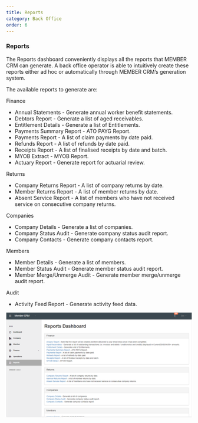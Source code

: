 ```yaml
---
title: Reports
category: Back Office
order: 6
---
```


### Reports

The Reports dashboard conveniently displays all the reports that MEMBER CRM can generate. A back office operator is able to intuitively create these reports either ad hoc or automatically through MEMBER CRM’s generation system.

The available reports to generate are:

Finance
 - Annual Statements - Generate annual worker benefit statements.
 - Debtors Report - Generate a list of aged receivables.
 - Entitlement Details - Generate a list of Entitlements.
 - Payments Summary Report - ATO PAYG Report.
 - Payments Report - A list of claim payments by date paid.
 - Refunds Report - A list of refunds by date paid.
 - Receipts Report - A list of finalised receipts by date and batch.
 - MYOB Extract - MYOB Report.
 - Actuary Report - Generate report for actuarial review.

Returns
 - Company Returns Report - A list of company returns by date.
 - Member Returns Report - A list of member returns by date.
 - Absent Service Report - A list of members who have not received service on consecutive company returns.

Companies
 - Company Details - Generate a list of companies.
 - Company Status Audit - Generate company status audit report. 
 - Company Contacts - Generate company contacts report.

Members
 - Member Details - Generate a list of members. 
 - Member Status Audit - Generate member status audit report. 
 - Member Merge/Unmerge Audit - Generate member merge/unmerge audit report.

Audit
 - Activity Feed Report - Generate activity feed data.

![Reports](https://github.com/zacbaron/member_overview/raw/master/images/Back_Office/reports.png "Reports")
